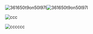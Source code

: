 

![361650t9on50l97l](https://dividers.crd.co/assets/images/gallery09/2b70cf27.gif?v=05d33f91)![361650t9on50l97l](https://dividers.crd.co/assets/images/gallery09/2b70cf27.gif?v=05d33f91)



![ccc](https://i.redd.it/0n4q2vd8g8ja1.jpg)

![cccccc](https://dividers.crd.co/assets/images/gallery04/937bcf07.gif?v=05d33f91)

















